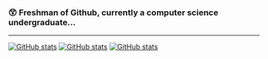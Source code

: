 
### 😲 Freshman of Github, currently a computer science undergraduate...

---
[![GitHub stats](https://github-readme-stats.vercel.app/api?username=shyu216&include_all_commits=true&show_icons=true)](https://github.com/shyu216)
[![GitHub stats](https://github-readme-stats.vercel.app/api/top-langs/?username=shyu216&layout=compact)](https://github.com/shyu216)
[![GitHub stats](https://github-readme-stats.vercel.app/api/wakatime?username=shyu216)](https://github.com/shyu216)


